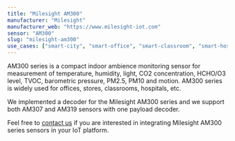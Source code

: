 ```yaml
---
title: "Milesight AM300"
manufacturer: "Milesight"
manufacturer_web: "https://www.milesight-iot.com"
sensor: "AM300"
slug: "milesight-am300"
use_cases: ["smart-city", "smart-office", "smart-classroom", "smart-hospital", "smart-home", "emissions"]
---
```


AM300 series is a compact indoor ambience monitoring sensor for measurement of temperature, humidity, light, CO2 concentration, HCHO/O3 level, TVOC, barometric pressure, PM2.5, PM10 and motion. AM300 series is widely used for offices, stores, classrooms, hospitals, etc.

We implemented a decoder for the Milesight AM300 series and we support both AM307 and AM319 sensors with one payload decoder.

Feel free to [contact us](/contact/) if you are interested in integrating 
Milesight AM300 series sensors in your IoT platform.


